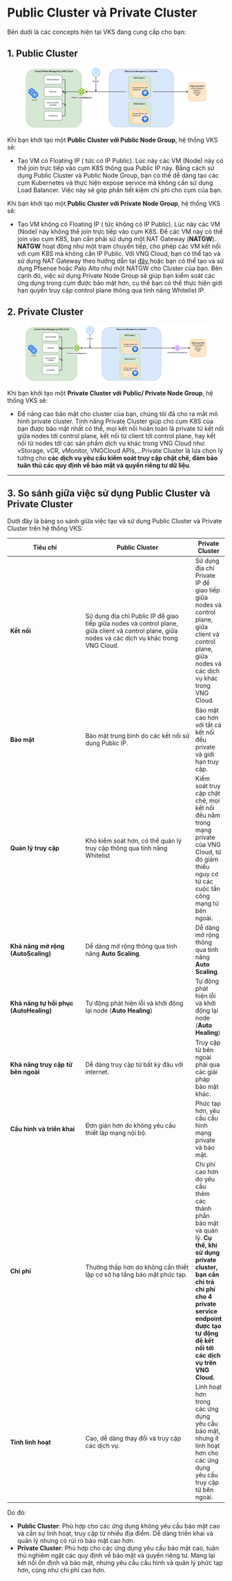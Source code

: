 # Public Cluster và Private Cluster

Bên dưới là các concepts hiện tại VKS đang cung cấp cho bạn:

## **1. Public Cluster**

<figure><img src="../../.gitbook/assets/vks_model_public.png" alt=""><figcaption></figcaption></figure>



Khi bạn khởi tạo một **Public Cluster với Public Node Group**, hệ thống VKS sẽ:

* Tạo VM có Floating IP ( tức có IP Public). Lúc này các VM (Node) này có thể join trực tiếp vào cụm K8S thông qua Public IP này. Bằng cách sử dụng Public Cluster và Public Node Group, bạn có thể dễ dàng tạo các cụm Kubernetes và thực hiện expose service mà không cần sử dụng Load Balancer. Việc này sẽ góp phần tiết kiệm chi phí cho cụm của bạn.

Khi bạn khởi tạo một **Public Cluster với Private Node Group**, hệ thống VKS sẽ:

* Tạo VM không có Floating IP ( tức không có IP Public). Lúc này các VM (Node) này không thể join trực tiếp vào cụm K8S. Để các VM này có thể join vào cụm K8S, bạn cần phải sử dụng một NAT Gateway (**NATGW**). **NATGW** hoạt động như một trạm chuyển tiếp, cho phép các VM kết nối với cụm K8S mà không cần IP Public. Với VNG Cloud, bạn có thể tạo và sử dụng NAT Gateway theo hướng dẫn tại [đây ](https://docs.vngcloud.vn/vng-cloud-document/vn/vnetwork/public-nat-instance/tao-moi-public-nat)hoặc bạn có thể tạo và sử dụng Pfsense hoặc Palo Alto như một NATGW cho Cluster của bạn. Bên cạnh đó, việc sử dụng Private Node Group sẽ giúp bạn kiểm soát các ứng dụng trong cụm được bảo mật hơn, cụ thể bạn có thể thực hiện giới hạn quyền truy cập control plane thông qua tính năng Whitelist IP.

## **2. Private Cluster**

<figure><img src="../../.gitbook/assets/vks_model_private.png" alt=""><figcaption></figcaption></figure>



Khi bạn khởi tạo một **Private Cluster với Public/ Private Node Group**, hệ thống VKS sẽ:

* Để nâng cao bảo mật cho cluster của bạn, chúng tôi đã cho ra mắt mô hình private cluster. Tính năng Private Cluster giúp cho cụm K8S của bạn được bảo mật nhất có thể, mọi kết nối hoàn toàn là private từ kết nối giữa nodes tới control plane, kết nối từ client tới control plane, hay kết nối từ nodes tới các sản phẩm dịch vụ khác trong VNG Cloud như: vStorage, vCR, vMonitor, VNGCloud APIs,...Private Cluster là lựa chọn lý tưởng cho **các dịch vụ yêu cầu kiểm soát truy cập chặt chẽ, đảm bảo tuân thủ các quy định về bảo mật và quyền riêng tư dữ liệu**.&#x20;

***

## 3. So sánh giữa việc sử dụng Public Cluster và Private Cluster

Dưới đây là bảng so sánh giữa việc tạo và sử dụng Public Cluster và Private Cluster trên hệ thống VKS:

<table data-full-width="false"><thead><tr><th width="176">Tiêu chí</th><th width="286">Public Cluster</th><th>Private Cluster</th></tr></thead><tbody><tr><td><strong>Kết nối</strong></td><td>Sử dụng địa chỉ Public IP để giao tiếp giữa nodes và control plane, giữa client và control plane, giữa nodes và các dịch vụ khác trong VNG Cloud.</td><td>Sử dụng địa chỉ Private IP để giao tiếp giữa nodes và control plane, giữa client và control plane, giữa nodes và các dịch vụ khác trong VNG Cloud.</td></tr><tr><td><strong>Bảo mật</strong></td><td>Bảo mật trung bình do các kết nối sử dụng Public IP.</td><td>Bảo mật cao hơn với tất cả kết nối đều private và giới hạn truy cập.</td></tr><tr><td><strong>Quản lý truy cập</strong></td><td>Khó kiểm soát hơn, có thể quản lý truy cập thông qua tính năng Whitelist</td><td>Kiểm soát truy cập chặt chẽ, mọi kết nối đều nằm trong mạng private của VNG Cloud, từ đó giảm thiểu nguy cơ từ các cuộc tấn công mạng từ bên ngoài.</td></tr><tr><td><strong>Khả năng mở rộng (AutoScaling)</strong></td><td>Dễ dàng mở rộng thông qua tính năng <strong>Auto Scaling</strong>.</td><td>Dễ dàng mở rộng thông qua tính năng <strong>Auto Scaling</strong>.</td></tr><tr><td><strong>Khả năng tự hồi phục (AutoHealing)</strong></td><td>Tự động phát hiện lỗi và khởi động lại node (<strong>Auto Healing</strong>)</td><td>Tự động phát hiện lỗi và khởi động lại node (<strong>Auto Healing</strong>)</td></tr><tr><td><strong>Khả năng truy cập từ bên ngoài</strong></td><td>Dễ dàng truy cập từ bất kỳ đâu với internet.</td><td>Truy cập từ bên ngoài phải qua các giải pháp bảo mật khác.</td></tr><tr><td><strong>Cấu hình và triển khai</strong></td><td>Đơn giản hơn do không yêu cầu thiết lập mạng nội bộ.</td><td>Phức tạp hơn, yêu cầu cấu hình mạng private và bảo mật.</td></tr><tr><td><strong>Chi phí</strong></td><td>Thường thấp hơn do không cần thiết lập cơ sở hạ tầng bảo mật phức tạp.</td><td>Chi phí cao hơn do yêu cầu thêm các thành phần bảo mật và quản lý. <strong>Cụ thể, khi sử dụng private cluster, bạn cần chi trả chi phí cho 4 private service endpoint được tạo tự động để kết nối tới các dịch vụ trên VNG Cloud.</strong></td></tr><tr><td><strong>Tính linh hoạt</strong></td><td>Cao, dễ dàng thay đổi và truy cập các dịch vụ.</td><td>Linh hoạt hơn trong các ứng dụng yêu cầu bảo mật, nhưng ít linh hoạt hơn cho các ứng dụng yêu cầu truy cập từ bên ngoài.</td></tr></tbody></table>

Do đó:&#x20;

* **Public Cluster**: Phù hợp cho các ứng dụng không yêu cầu bảo mật cao và cần sự linh hoạt, truy cập từ nhiều địa điểm. Dễ dàng triển khai và quản lý nhưng có rủi ro bảo mật cao hơn.
* **Private Cluster**: Phù hợp cho các ứng dụng yêu cầu bảo mật cao, tuân thủ nghiêm ngặt các quy định về bảo mật và quyền riêng tư. Mang lại kết nối ổn định và bảo mật, nhưng yêu cầu cấu hình và quản lý phức tạp hơn, cũng như chi phí cao hơn.
